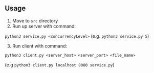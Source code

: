 ## Usage
1) Move to `src` directory
2) Run up server with command:

``python3 service.py <concurrencyLevel>`` (e.g. ``python3 service.py 5``)

3) Run client with command:

``python3 client.py <server_host> <server_port> <file_name>``

(e.g ``python3 client.py localhost 8080 service.py``)
